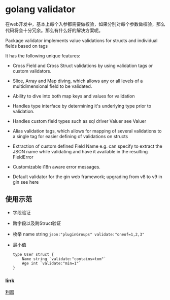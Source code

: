 # golang validator



  在web开发中，基本上每个入参都需要做校验，如果分别对每个参数做校验，那么代码将会十分冗余。那么有什么好的解决方案呢。

  Package validator implements value validations for structs and individual fields based on tags

  It has the following unique features:

- Cross Field and Cross Struct validations by using validation tags or custom validators.

- Slice, Array and Map diving, which allows any or all levels of a multidimensional field to be validated.

- Ability to dive into both map keys and values for validation

- Handles type interface by determining it's underlying type prior to validation.

- Handles custom field types such as sql driver Valuer see Valuer

- Alias validation tags, which allows for mapping of several validations to a single tag for easier defining of validations on structs

- Extraction of custom defined Field Name e.g. can specify to extract the JSON name while validating and have it available in the resulting FieldError

- Customizable i18n aware error messages.

- Default validator for the gin web framework; upgrading from v8 to v9 in gin see here

  

## 使用示范
- 字段验证

  

- 跨字段以及跨Struct验证

  

- 枚举
  name string `json:"pluginGroups" validate:"oneof=1,2,3"`

  

- 最小值

  ```
  type User struct { 
      Name string `validate:"contains=tom"` 
      Age int `validate:"min=1"`
  }
  ```

  

### link

[利器](https://github.com/go-playground/validator)